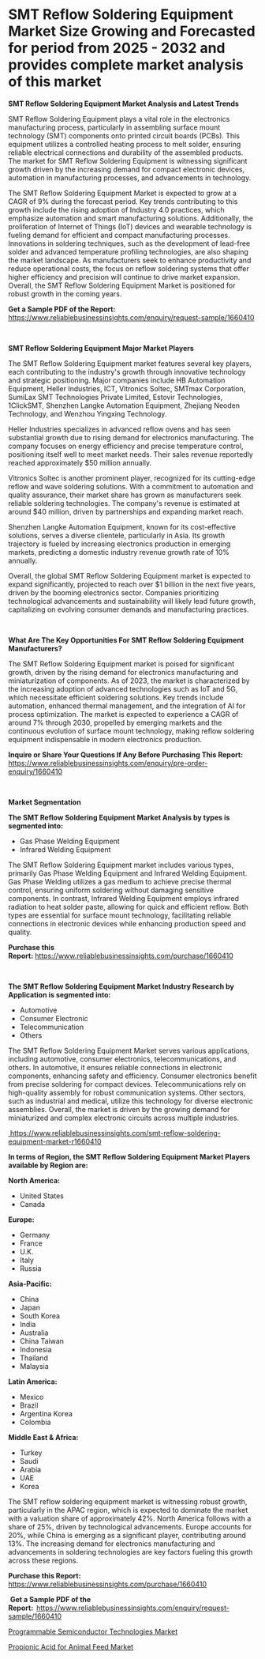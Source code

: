<p><h1>SMT Reflow Soldering Equipment Market Size Growing and Forecasted for period from 2025 - 2032 and provides complete market analysis of this market</h1></p><p><strong>SMT Reflow Soldering Equipment Market Analysis and Latest Trends</strong></p>
<p><p>SMT Reflow Soldering Equipment plays a vital role in the electronics manufacturing process, particularly in assembling surface mount technology (SMT) components onto printed circuit boards (PCBs). This equipment utilizes a controlled heating process to melt solder, ensuring reliable electrical connections and durability of the assembled products. The market for SMT Reflow Soldering Equipment is witnessing significant growth driven by the increasing demand for compact electronic devices, automation in manufacturing processes, and advancements in technology.</p><p>The SMT Reflow Soldering Equipment Market is expected to grow at a CAGR of 9% during the forecast period. Key trends contributing to this growth include the rising adoption of Industry 4.0 practices, which emphasize automation and smart manufacturing solutions. Additionally, the proliferation of Internet of Things (IoT) devices and wearable technology is fueling demand for efficient and compact manufacturing processes. Innovations in soldering techniques, such as the development of lead-free solder and advanced temperature profiling technologies, are also shaping the market landscape. As manufacturers seek to enhance productivity and reduce operational costs, the focus on reflow soldering systems that offer higher efficiency and precision will continue to drive market expansion. Overall, the SMT Reflow Soldering Equipment Market is positioned for robust growth in the coming years.</p></p>
<p><strong>Get a Sample PDF of the Report:&nbsp;</strong> <a href="https://www.reliablebusinessinsights.com/enquiry/request-sample/1660410?utm_campaign=60&utm_medium=2&utm_source=Github&utm_content=ia&utm_term=17012025&utm_id=smt-reflow-soldering-equipment">https://www.reliablebusinessinsights.com/enquiry/request-sample/1660410</a></p>
<p>&nbsp;</p>
<p><strong>SMT Reflow Soldering Equipment Major Market Players</strong></p>
<p><p>The SMT Reflow Soldering Equipment market features several key players, each contributing to the industry's growth through innovative technology and strategic positioning. Major companies include HB Automation Equipment, Heller Industries, ICT, Vitronics Soltec, SMTmax Corporation, SumiLax SMT Technologies Private Limited, Estovir Technologies, 1ClickSMT, Shenzhen Langke Automation Equipment, Zhejiang Neoden Technology, and Wenzhou Yingxing Technology.</p><p>Heller Industries specializes in advanced reflow ovens and has seen substantial growth due to rising demand for electronics manufacturing. The company focuses on energy efficiency and precise temperature control, positioning itself well to meet market needs. Their sales revenue reportedly reached approximately $50 million annually.</p><p>Vitronics Soltec is another prominent player, recognized for its cutting-edge reflow and wave soldering solutions. With a commitment to automation and quality assurance, their market share has grown as manufacturers seek reliable soldering technologies. The company's revenue is estimated at around $40 million, driven by partnerships and expanding market reach.</p><p>Shenzhen Langke Automation Equipment, known for its cost-effective solutions, serves a diverse clientele, particularly in Asia. Its growth trajectory is fueled by increasing electronics production in emerging markets, predicting a domestic industry revenue growth rate of 10% annually.</p><p>Overall, the global SMT Reflow Soldering Equipment market is expected to expand significantly, projected to reach over $1 billion in the next five years, driven by the booming electronics sector. Companies prioritizing technological advancements and sustainability will likely lead future growth, capitalizing on evolving consumer demands and manufacturing practices.</p></p>
<p>&nbsp;</p>
<p><strong>What Are The Key Opportunities For SMT Reflow Soldering Equipment Manufacturers?</strong></p>
<p><p>The SMT Reflow Soldering Equipment market is poised for significant growth, driven by the rising demand for electronics manufacturing and miniaturization of components. As of 2023, the market is characterized by the increasing adoption of advanced technologies such as IoT and 5G, which necessitate efficient soldering solutions. Key trends include automation, enhanced thermal management, and the integration of AI for process optimization. The market is expected to experience a CAGR of around 7% through 2030, propelled by emerging markets and the continuous evolution of surface mount technology, making reflow soldering equipment indispensable in modern electronics production.</p></p>
<p><strong>Inquire or Share Your Questions If Any Before Purchasing This Report:</strong> <a href="https://www.reliablebusinessinsights.com/enquiry/pre-order-enquiry/1660410?utm_campaign=60&utm_medium=2&utm_source=Github&utm_content=ia&utm_term=17012025&utm_id=smt-reflow-soldering-equipment">https://www.reliablebusinessinsights.com/enquiry/pre-order-enquiry/1660410</a></p>
<p>&nbsp;</p>
<p><strong>Market Segmentation</strong></p>
<p><strong>The SMT Reflow Soldering Equipment Market Analysis by types is segmented into:</strong></p>
<p><ul><li>Gas Phase Welding Equipment</li><li>Infrared Welding Equipment</li></ul></p>
<p><p>The SMT Reflow Soldering Equipment market includes various types, primarily Gas Phase Welding Equipment and Infrared Welding Equipment. Gas Phase Welding utilizes a gas medium to achieve precise thermal control, ensuring uniform soldering without damaging sensitive components. In contrast, Infrared Welding Equipment employs infrared radiation to heat solder paste, allowing for quick and efficient reflow. Both types are essential for surface mount technology, facilitating reliable connections in electronic devices while enhancing production speed and quality.</p></p>
<p><strong>Purchase this Report:&nbsp;</strong><a href="https://www.reliablebusinessinsights.com/purchase/1660410?utm_campaign=60&utm_medium=2&utm_source=Github&utm_content=ia&utm_term=17012025&utm_id=smt-reflow-soldering-equipment">https://www.reliablebusinessinsights.com/purchase/1660410</a></p>
<p>&nbsp;</p>
<p><strong>The SMT Reflow Soldering Equipment Market Industry Research by Application is segmented into:</strong></p>
<p><ul><li>Automotive</li><li>Consumer Electronic</li><li>Telecommunication</li><li>Others</li></ul></p>
<p><p>The SMT Reflow Soldering Equipment Market serves various applications, including automotive, consumer electronics, telecommunications, and others. In automotive, it ensures reliable connections in electronic components, enhancing safety and efficiency. Consumer electronics benefit from precise soldering for compact devices. Telecommunications rely on high-quality assembly for robust communication systems. Other sectors, such as industrial and medical, utilize this technology for diverse electronic assemblies. Overall, the market is driven by the growing demand for miniaturized and complex electronic circuits across multiple industries.</p></p>
<p><a href="https://www.reliablebusinessinsights.com/smt-reflow-soldering-equipment-market-r1660410?utm_campaign=60&utm_medium=2&utm_source=Github&utm_content=ia&utm_term=17012025&utm_id=smt-reflow-soldering-equipment">&nbsp;https://www.reliablebusinessinsights.com/smt-reflow-soldering-equipment-market-r1660410</a></p>
<p><strong>In terms of Region, the SMT Reflow Soldering Equipment Market Players available by Region are:</strong></p>
<p>
    <p> <strong> North America: </strong>
        <ul>
            <li>United States</li>
            <li>Canada</li>
        </ul>
        </p> 
    <p> <strong> Europe: </strong>
        <ul>
            <li>Germany</li>
            <li>France</li>
            <li>U.K.</li>
            <li>Italy</li>
            <li>Russia</li>
        </ul>
        </p> 
    <p> <strong> Asia-Pacific: </strong>
        <ul>
            <li>China</li>
            <li>Japan</li>
            <li>South Korea</li>
            <li>India</li>
            <li>Australia</li>
            <li>China Taiwan</li>
            <li>Indonesia</li>
            <li>Thailand</li>
            <li>Malaysia</li>
        </ul>
        </p> 
    <p> <strong> Latin America: </strong>
        <ul>
            <li>Mexico</li>
            <li>Brazil</li>
            <li>Argentina Korea</li>
            <li>Colombia</li>
        </ul>
        </p> 
    <p> <strong> Middle East & Africa: </strong>
        <ul>
            <li>Turkey</li>
            <li>Saudi</li>
            <li>Arabia</li>
            <li>UAE</li>
            <li>Korea</li>
        </ul>
    </p>
    </p>
<p><p>The SMT reflow soldering equipment market is witnessing robust growth, particularly in the APAC region, which is expected to dominate the market with a valuation share of approximately 42%. North America follows with a share of 25%, driven by technological advancements. Europe accounts for 20%, while China is emerging as a significant player, contributing around 13%. The increasing demand for electronics manufacturing and advancements in soldering technologies are key factors fueling this growth across these regions.</p></p>
<p><strong>Purchase this Report: </strong><a href="https://www.reliablebusinessinsights.com/purchase/1660410?utm_campaign=60&utm_medium=2&utm_source=Github&utm_content=ia&utm_term=17012025&utm_id=smt-reflow-soldering-equipment">https://www.reliablebusinessinsights.com/purchase/1660410</a></p>
<p>&nbsp;<strong>Get a Sample PDF of the Report:&nbsp;&nbsp;</strong><a href="https://www.reliablebusinessinsights.com/enquiry/request-sample/1660410?utm_campaign=60&utm_medium=2&utm_source=Github&utm_content=ia&utm_term=17012025&utm_id=smt-reflow-soldering-equipment">https://www.reliablebusinessinsights.com/enquiry/request-sample/1660410</a></p>
<p><strong></strong></p>
<p><p><a href="https://github.com/bolalfredia7777/Market-Research-Report-List-1/blob/main/programmable-semiconductor-technologies-market.md?utm_campaign=60&utm_medium=2&utm_source=Github&utm_content=ia&utm_term=17012025&utm_id=smt-reflow-soldering-equipment">Programmable Semiconductor Technologies Market</a></p><p><a href="https://github.com/ccreola81/Market-Research-Report-List-1/blob/main/propionic-acid-for-animal-feed-market.md?utm_campaign=60&utm_medium=2&utm_source=Github&utm_content=ia&utm_term=17012025&utm_id=smt-reflow-soldering-equipment">Propionic Acid for Animal Feed Market</a></p></p>